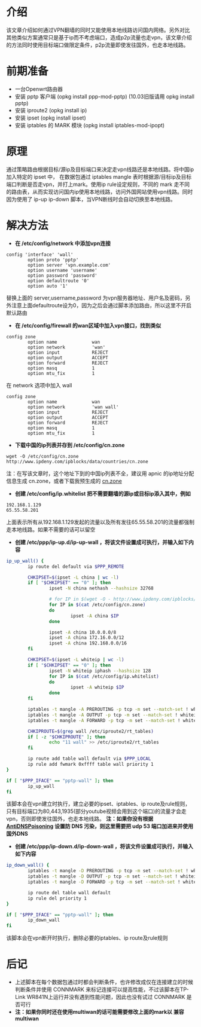# 介绍
该文章介绍如何通过VPN翻墙的同时又能使用本地线路访问国内网络。另外对比其他类似方案通常只是基于ip而不考虑端口，造成p2p流量也走vpn，该文章介绍的方法同时使用目标端口做限定条件，p2p流量即使发往国外，也走本地线路。


# 前期准备
 * 一台Openwrt路由器
 * 安装 pptp 客户端 (opkg install ppp-mod-pptp) (10.03旧版请用 opkg install pptp)
 * 安装 iproute2 (opkg install ip)
 * 安装 ipset (opkg install ipset)
 * 安装 iptables 的 MARK 模块 (opkg install iptables-mod-ipopt)


# 原理
通过策略路由根据目标/源ip及目标端口来决定走vpn线路还是本地线路。将中国ip加入特定的 ipset 中， 在数据包通过 iptables mangle 表时根据源/目标ip及目标端口判断是否走vpn，并打上mark。使用ip rule设定规则，不同的 mark 走不同的路由表，从而实现访问国内ip使用本地线路，访问外国网站使用vpn线路。同时因为使用了 ip-up ip-down 脚本，当VPN断线时会自动切换至本地线路。


# 解决方法
 * **在 /etc/config/network 中添加vpn连接**

```
config 'interface' 'wall'
        option proto 'pptp'
        option server 'vpn.example.com'
        option username 'username'
        option password 'password'
        option defaultroute '0'
        option auto '1'
```

替换上面的 server,username,password 为vpn服务器地址、用户名及密码，另外注意上面defaultroute设为0，因为之后会通过脚本添加路由，所以这里不开启默认路由

 * **在 /etc/config/firewall 的wan区域中加入vpn接口，找到类似**

```
config zone
        option name             wan
        option network          'wan'
        option input            REJECT
        option output           ACCEPT
        option forward          REJECT
        option masq             1
        option mtu_fix          1
```

在 network 选项中加入 wall

```
config zone
        option name             wan
        option network          'wan wall'
        option input            REJECT
        option output           ACCEPT
        option forward          REJECT
        option masq             1
        option mtu_fix          1
```

 * **下载中国的ip列表并存到 /etc/config/cn.zone**

```
wget -O /etc/config/cn.zone http://www.ipdeny.com/ipblocks/data/countries/cn.zone
```

注：在写该文章时，这个地址下到的中国ip列表不全，建议用 apnic 的ip地址分配信息生成 cn.zone，或者下载我预生成的 [cn.zone](cn.zone)

 * **创建 /etc/config/ip.whitelist 把不需要翻墙的源ip或目标ip添入其中，例如**

```
192.168.1.129
65.55.58.201
```

上面表示所有从192.168.1.129发起的流量以及所有发往65.55.58.201的流量都强制走本地线路。如果不需要的话可以留空

 * **创建 /etc/ppp/ip-up.d/ip-up-wall ，将该文件设置成可执行，并输入如下内容**

```bash
ip_up_wall() {
        ip route del default via $PPP_REMOTE

        CHKIPSET=$(ipset -L china | wc -l)
        if [ "$CHKIPSET" == "0" ]; then
                ipset -N china nethash --hashsize 32768

                # for IP in $(wget -O - http://www.ipdeny.com/ipblocks/data/countries/cn.zone)
                for IP in $(cat /etc/config/cn.zone)
                do
                        ipset -A china $IP
                done

                ipset -A china 10.0.0.0/8
                ipset -A china 172.16.0.0/12
                ipset -A china 192.168.0.0/16
        fi

        CHKIPSET=$(ipset -L whiteip | wc -l)
        if [ "$CHKIPSET" == "0" ]; then
                ipset -N whiteip iphash --hashsize 128
                for IP in $(cat /etc/config/ip.whitelist)
                do
                        ipset -A whiteip $IP
                done
        fi

        iptables -t mangle -A PREROUTING -p tcp -m set --match-set ! whiteip src -m set --match-set ! whiteip dst -m set --match-set ! china dst -m multiport --dports 80,443,1935 -j MARK --set-mark 0xffff
        iptables -t mangle -A OUTPUT -p tcp -m set --match-set ! whiteip src -m set --match-set ! whiteip dst -m set --match-set ! china dst -m multiport --dports 80,443,1935 -j MARK --set-mark 0xffff
        iptables -t mangle -A FORWARD -p tcp -m set --match-set ! whiteip src -m set --match-set ! whiteip dst -m set --match-set ! china dst -m multiport --dports 80,443,1935 -j MARK --set-mark 0xffff

        CHKIPROUTE=$(grep wall /etc/iproute2/rt_tables)
        if [ -z "$CHKIPROUTE" ]; then
                echo "11 wall" >> /etc/iproute2/rt_tables
        fi

        ip route add table wall default via $PPP_LOCAL
        ip rule add fwmark 0xffff table wall priority 1
}

if [ "$PPP_IFACE" == "pptp-wall" ]; then
        ip_up_wall
fi
```

该脚本会在vpn建立时执行，建立必要的ipset、iptables、ip route及rule规则，只有目标端口为80,443,1935(部分youtube视频会用到这个端口)的流量才会走vpn，否则即使发往国外，也走本地线路。
**注：如果你没有根据 [AntiDNSPoisoning](AntiDNSPoisoning.md) 设置防 DNS 污染，则这里需要把 udp 53 端口加进来并使用国外DNS**

 * **创建 /etc/ppp/ip-down.d/ip-down-wall ，将该文件设置成可执行，并输入如下内容**

```bash
ip_down_wall() {
        iptables -t mangle -D PREROUTING -p tcp -m set --match-set ! whiteip src -m set --match-set ! whiteip dst -m set --match-set ! china dst -m multiport --dports 80,443,1935 -j MARK --set-mark 0xffff
        iptables -t mangle -D OUTPUT -p tcp -m set --match-set ! whiteip src -m set --match-set ! whiteip dst -m set --match-set ! china dst -m multiport --dports 80,443,1935 -j MARK --set-mark 0xffff
        iptables -t mangle -D FORWARD -p tcp -m set --match-set ! whiteip src -m set --match-set ! whiteip dst -m set --match-set ! china dst -m multiport --dports 80,443,1935 -j MARK --set-mark 0xffff

        ip route del table wall default
        ip rule del priority 1
}

if [ "$PPP_IFACE" == "pptp-wall" ]; then
        ip_down_wall
fi
```

该脚本会在vpn断开时执行，删除必要的iptables、ip route及rule规则


# 后记
 * 上述脚本在每个数据包通过时都会判断条件，也许修改成仅在连接建立的时候判断条件并使用 CONNMARK 来标记连接可以提高性能，不过该脚本在TP-Link WR841N上运行并没有遇到性能问题，因此也没有试过 CONNMARK 是否可行
 * **注：如果你同时还在使用multiwan的话可能需要修改上面的mark以 兼容multiwan**
